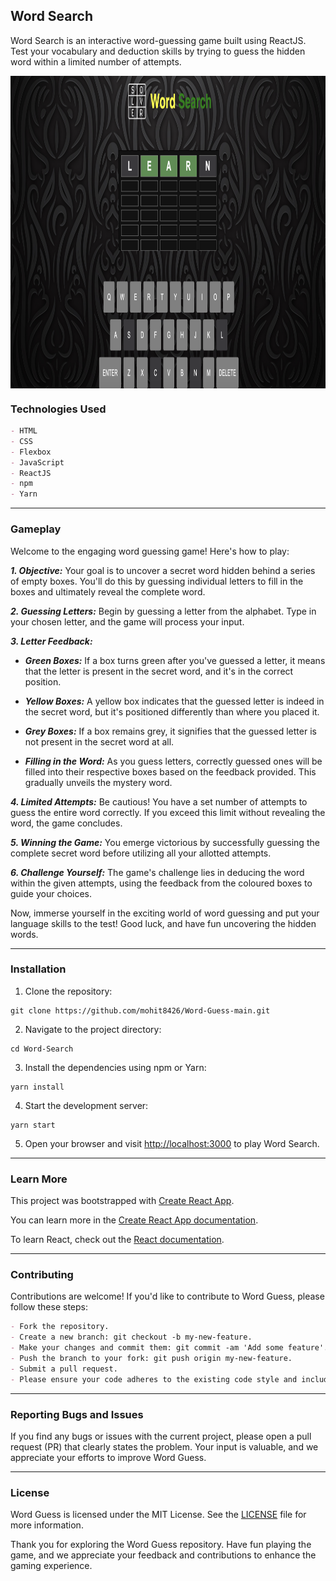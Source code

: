 ## Word Search

Word Search is an interactive word-guessing game built using ReactJS. Test your vocabulary and deduction skills by trying to guess the hidden word within a limited number of attempts.

<div align="center">
  <img align="center" alt="word-guess" src="https://github.com/mohit8426/Word-Guess-main/blob/main/word.png" width="1000" height="500" />
</div>


### Technologies Used
```md
- HTML
- CSS
- Flexbox
- JavaScript
- ReactJS
- npm
- Yarn
```

<hr>

### Gameplay

Welcome to the engaging word guessing game! Here's how to play:

***1. Objective:*** Your goal is to uncover a secret word hidden behind a series of empty boxes. 
You'll do this by guessing individual letters to fill in the boxes and ultimately reveal the complete word.

***2. Guessing Letters:*** Begin by guessing a letter from the alphabet. Type in your chosen letter, and the game will process your input.

***3. Letter Feedback:***
  
  - ***Green Boxes:*** If a box turns green after you've guessed a letter, it means that the letter is present in the secret word, and it's in the correct position.
  
  - ***Yellow Boxes:*** A yellow box indicates that the guessed letter is indeed in the secret word, but it's positioned differently than where you placed it.
  
  - ***Grey Boxes:*** If a box remains grey, it signifies that the guessed letter is not present in the secret word at all.
 
  - ***Filling in the Word:*** As you guess letters, correctly guessed ones will be filled into their respective boxes based on the feedback provided. This gradually unveils the mystery word.


***4. Limited Attempts:*** Be cautious! You have a set number of attempts to guess the entire word correctly. If you exceed this limit without revealing the word, the game concludes.

***5. Winning the Game:*** You emerge victorious by successfully guessing the complete secret word before utilizing all your allotted attempts.

***6. Challenge Yourself:*** The game's challenge lies in deducing the word within the given attempts, using the feedback from the coloured boxes to guide your choices.

Now, immerse yourself in the exciting world of word guessing and put your language skills to the test! Good luck, and have fun uncovering the hidden words.

<hr>

### Installation

1. Clone the repository:

```
git clone https://github.com/mohit8426/Word-Guess-main.git
```
   
2. Navigate to the project directory:

```
cd Word-Search
```

3. Install the dependencies using npm or Yarn:

```
yarn install
```

4. Start the development server:

```
yarn start
```

5. Open your browser and visit [http://localhost:3000](http://localhost:3000) to play Word Search.

<hr>

### Learn More
This project was bootstrapped with [Create React App](https://github.com/facebook/create-react-app).

You can learn more in the [Create React App documentation](https://create-react-app.dev/docs/getting-started/).

To learn React, check out the [React documentation](https://react.dev/).

<hr>

### Contributing
Contributions are welcome! If you'd like to contribute to Word Guess, please follow these steps:

```md
- Fork the repository.
- Create a new branch: git checkout -b my-new-feature.
- Make your changes and commit them: git commit -am 'Add some feature'.
- Push the branch to your fork: git push origin my-new-feature.
- Submit a pull request.
- Please ensure your code adheres to the existing code style and includes appropriate tests.
```

<hr>

### Reporting Bugs and Issues
If you find any bugs or issues with the current project, please open a pull request (PR) that clearly states the problem. 
Your input is valuable, and we appreciate your efforts to improve Word Guess.

<hr>

### License
Word Guess is licensed under the MIT License. See the [LICENSE](https://github.com/HimeshKohad/Word-Guess/blob/main/LICENSE) file for more information.

Thank you for exploring the Word Guess repository. Have fun playing the game, and we appreciate your feedback and contributions to enhance the gaming experience.
